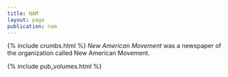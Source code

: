 ```yaml
---
title: NAM
layout: page
publication: nam
---
```

{% include crumbs.html %}
*New American Movement* was a newspaper of the organization called New American Movement.

{% include pub_volumes.html %}